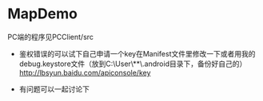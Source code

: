 # MapDemo
PC端的程序见PCClient/src

- 鉴权错误的可以试下自己申请一个key在Manifest文件里修改一下或者用我的debug.keystore文件（放到C:\\User\\**\\.android目录下，备份好自己的）
http://lbsyun.baidu.com/apiconsole/key

- 有问题可以一起讨论下
